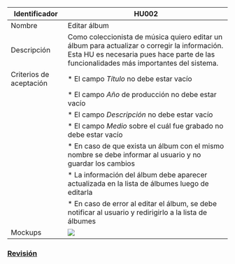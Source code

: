 | Identificador           | HU002                   | 
|-------------------------|------------------------------| 
| Nombre                  | Editar álbum | 
| Descripción             | Como coleccionista de música quiero editar un álbum para actualizar o corregir la información. Esta HU es necesaria pues hace parte de las funcionalidades más importantes del sistema. | 
| Criterios de aceptación | * El campo _Título_ no debe estar vacío |
| | * El campo _Año_ de producción no debe estar vacío |
| | * El campo _Descripción_ no debe estar vacío |
| | * El campo _Medio_ sobre el cuál fue grabado no debe estar vacío |
| | * En caso de que exista un álbum con el mismo nombre se debe informar al usuario y no guardar los cambios |
| | * La información del álbum debe aparecer actualizada en la lista de álbumes luego de editarla | 
| | * En caso de error al editar el álbum, se debe notificar al usuario y redirigirlo a la lista de álbumes | 
| Mockups                 | ![](https://github.com/MISW-4101-Practicas/TutorialCanciones/wiki/mockups/editar_album.png)                 | 

### [Revisión](https://github.com/MISW-4101-Practicas/TutorialCanciones/wiki/f03#revisi%C3%B3n)
